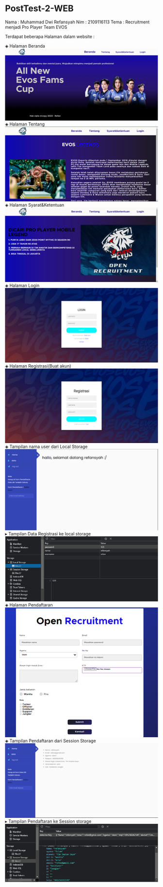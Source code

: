 # PostTest-2-WEB

Nama : Muhammad Dwi Refansyah
Nim : 2109116113
Tema : Recruitment menjadi Pro Player Team EVOS

Terdapat beberapa Halaman dalam website :

 ◈ Halaman Beranda
 ![logo](gambar/Beranda.png)
 ◈ Halaman Tentang
 ![logo](gambar/Tentang.png)
 ◈ Halaman Syarat&Ketentuan
 ![logo](gambar/syarat&ketentuan.png)
 ◈ Halaman Login
 ![logo](gambar/Login.png)
 ◈ Halaman Registrasi(Buat akun)
 ![logo](gambar/Register.png)
 ◈ Tampilan nama user dari Local Storage
 ![logo](gambar/home_profil.png)
 ▸ Tampilan Data Registrasi ke local storage
 ![logo](gambar/Local.png)
 ◈ Halaman Pendaftaran
 ![logo](gambar/Form_pendaftaran.png)
 ◈ Tampilan Pendaftaran dari Session Storage
 ![logo](gambar/Data_pendaftaran.png)
 ▸ Tampilan Pendaftaran ke Session storage
 ![logo](gambar/Session.png)
 
 











